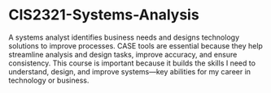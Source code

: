 # CIS2321-Systems-Analysis
A systems analyst identifies business needs and designs technology solutions to improve processes.
CASE tools are essential because they help streamline analysis and design tasks, improve accuracy, and ensure consistency.
This course is important because it builds the skills I need to understand, design, and improve systems—key abilities for my career in technology or business.
